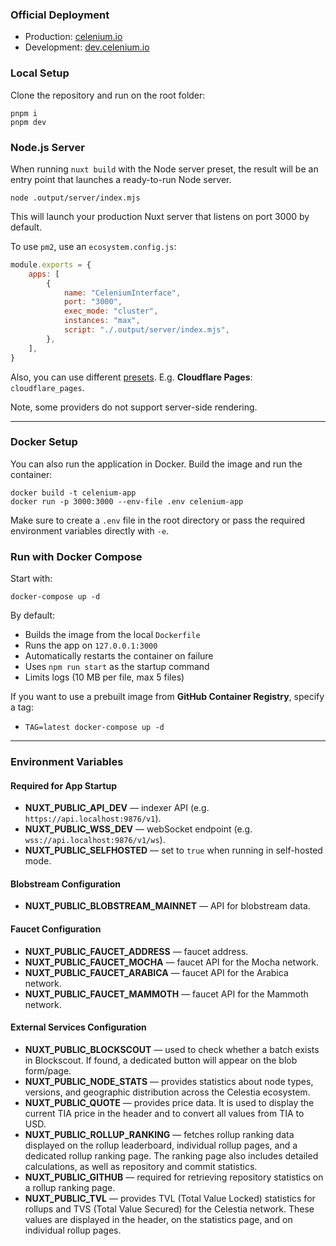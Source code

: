 ### Official Deployment

-   Production: [celenium.io](https://celenium.io)
-   Development: [dev.celenium.io](https://dev.celenium.io)

### Local Setup

Clone the repository and run on the root folder:

```
pnpm i
pnpm dev
```
### Node.js Server

When running `nuxt build` with the Node server preset, the result will be an entry point that launches a ready-to-run Node server.

```
node .output/server/index.mjs
```

This will launch your production Nuxt server that listens on port 3000 by default.

To use `pm2`, use an `ecosystem.config.js`:

```js
module.exports = {
	apps: [
		{
			name: "CeleniumInterface",
			port: "3000",
			exec_mode: "cluster",
			instances: "max",
			script: "./.output/server/index.mjs",
		},
	],
}
```

Also, you can use different [presets](https://nuxt.com/docs/getting-started/deployment#hosting-providers). E.g. **Cloudflare Pages**: `cloudflare_pages`.

Note, some providers do not support server-side rendering.

---

### Docker Setup

You can also run the application in Docker.
Build the image and run the container:
```
docker build -t celenium-app
docker run -p 3000:3000 --env-file .env celenium-app
```
Make sure to create a ```.env``` file in the root directory or pass the required environment variables directly with ```-e```.

### Run with Docker Compose  
Start with:
```
docker-compose up -d
```

By default:  
- Builds the image from the local `Dockerfile`  
- Runs the app on `127.0.0.1:3000`  
- Automatically restarts the container on failure  
- Uses `npm run start` as the startup command  
- Limits logs (10 MB per file, max 5 files)  

If you want to use a prebuilt image from **GitHub Container Registry**, specify a tag:  
- `TAG=latest docker-compose up -d`  

---

### Environment Variables

#### Required for App Startup
- **NUXT_PUBLIC_API_DEV** — indexer API (e.g. `https://api.localhost:9876/v1`).
- **NUXT_PUBLIC_WSS_DEV** — webSocket endpoint (e.g. `wss://api.localhost:9876/v1/ws`).
- **NUXT_PUBLIC_SELFHOSTED** — set to `true` when running in self-hosted mode.

#### Blobstream Configuration
- **NUXT_PUBLIC_BLOBSTREAM_MAINNET** — API for blobstream data.

#### Faucet Configuration
- **NUXT_PUBLIC_FAUCET_ADDRESS** — faucet address.
- **NUXT_PUBLIC_FAUCET_MOCHA** — faucet API for the Mocha network.
- **NUXT_PUBLIC_FAUCET_ARABICA** — faucet API for the Arabica network.
- **NUXT_PUBLIC_FAUCET_MAMMOTH** — faucet API for the Mammoth network.

#### External Services Configuration
- **NUXT_PUBLIC_BLOCKSCOUT** — used to check whether a batch exists in Blockscout. If found, a dedicated button will appear on the blob form/page.
- **NUXT_PUBLIC_NODE_STATS** — provides statistics about node types, versions, and geographic distribution across the Celestia ecosystem.
- **NUXT_PUBLIC_QUOTE** — provides price data. It is used to display the current TIA price in the header and to convert all values from TIA to USD.
- **NUXT_PUBLIC_ROLLUP_RANKING** — fetches rollup ranking data displayed on the rollup leaderboard, individual rollup pages, and a dedicated rollup ranking page. The ranking page also includes detailed calculations, as well as repository and commit statistics.  
- **NUXT_PUBLIC_GITHUB** — required for retrieving repository statistics on a rollup ranking page.
- **NUXT_PUBLIC_TVL** — provides TVL (Total Value Locked) statistics for rollups and TVS (Total Value Secured) for the Celestia network. These values are displayed in the header, on the statistics page, and on individual rollup pages.
